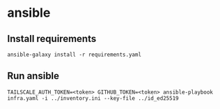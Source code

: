 # ansible

## Install requirements
`ansible-galaxy install -r requirements.yaml`

## Run ansible
`TAILSCALE_AUTH_TOKEN=<token> GITHUB_TOKEN=<token> ansible-playbook infra.yaml -i ../inventory.ini --key-file ../id_ed25519`
